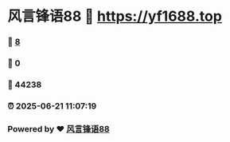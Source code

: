 # 风言锋语88 :link: https://yf1688.top 
### :page_facing_up: [8](https://yf1688.top/tag.html) 
### :speech_balloon: 0 
### :hibiscus: 44238 
### :alarm_clock: 2025-06-21 11:07:19 
### Powered by :heart: [风言锋语88](https://2015888.xyz/wo)
